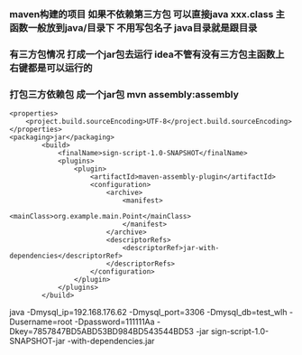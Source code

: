 ### maven构建的项目 如果不依赖第三方包 可以直接java xxx.class 主函数一般放到java/目录下 不用写包名子 java目录就是跟目录
###   有三方包情况 打成一个jar包去运行    idea不管有没有三方包主函数上 右键都是可以运行的
    
### 打包三方依赖包 成一个jar包  mvn assembly:assembly
    
    <properties>
        <project.build.sourceEncoding>UTF-8</project.build.sourceEncoding>
    </properties>
    <packaging>jar</packaging>
            <build>
                <finalName>sign-script-1.0-SNAPSHOT</finalName>
                <plugins>
                    <plugin>
                        <artifactId>maven-assembly-plugin</artifactId>
                        <configuration>
                            <archive>
                                <manifest>
                                    <mainClass>org.example.main.Point</mainClass>
                                </manifest>
                            </archive>
                            <descriptorRefs>
                                <descriptorRef>jar-with-dependencies</descriptorRef>
                            </descriptorRefs>
                        </configuration>
                    </plugin>
                </plugins>
            </build>

  java -Dmysql_ip=192.168.176.62 -Dmysql_port=3306 -Dmysql_db=test_wlh -Dusername=root -Dpassword=111111Aa -Dkey=7857847BD5ABD53BD984BD543544BD53 -jar sign-script-1.0-SNAPSHOT-jar
-with-dependencies.jar
